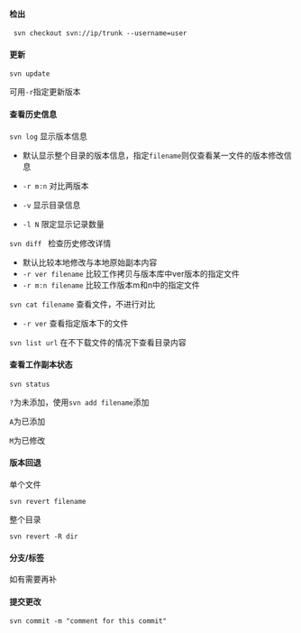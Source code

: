 #### 检出

` svn checkout svn://ip/trunk --username=user`

#### 更新

`svn update`

可用`-r`指定更新版本

#### 查看历史信息

`svn log` 显示版本信息

- 默认显示整个目录的版本信息，指定`filename`则仅查看某一文件的版本修改信息

- `-r m:n` 对比两版本
- `-v` 显示目录信息
- `-l N` 限定显示记录数量

`svn diff ` 检查历史修改详情

- 默认比较本地修改与本地原始副本内容
- `-r ver filename` 比较工作拷贝与版本库中ver版本的指定文件
- `-r m:n filename` 比较工作版本m和n中的指定文件

`svn cat filename` 查看文件，不进行对比

- `-r ver` 查看指定版本下的文件

`svn list url` 在不下载文件的情况下查看目录内容

#### 查看工作副本状态

`svn status`

`?`为未添加，使用`svn add filename`添加

`A`为已添加

`M`为已修改

#### 版本回退

单个文件

`svn revert filename`

整个目录

`svn revert -R dir`

#### 分支/标签

如有需要再补

#### 提交更改

`svn commit -m "comment for this commit"`

